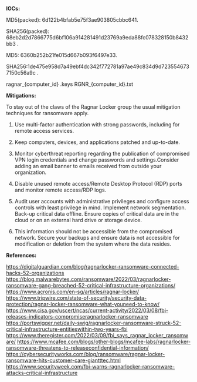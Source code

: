 **IOCs:**

MD5(packed): 6d122b4bfab5e75f3ae903805cbbc641.

SHA256(packed): 68eb2d2d7866775d6bf106a914281491d23769a9eda88fc078328150b8432bb3 .

MD5: 6360b252b21fe015d667b093f6497e33.

SHA256:1de475e958d7a49ebf4dc342f772781a97ae49c834d9d7235546737150c56a9c .

ragnar_{computer_id}
.keys
RGNR_{computer_id}.txt


**Mitigations:**

To stay out of the claws of the Ragnar Locker group the usual mitigation techniques for ransomware apply.

1. Use multi-factor authentication with strong passwords, including for remote access services.

2. Keep computers, devices, and applications patched and up-to-date.

3. Monitor cyberthreat reporting regarding the publication of compromised VPN login credentials and change
passwords and settings.Consider adding an email banner to emails received from outside your organization.

4. Disable unused remote access/Remote Desktop Protocol (RDP) ports and monitor remote access/RDP logs.

5. Audit user accounts with administrative privileges and configure access controls with least privilege in mind.
Implement network segmentation. Back-up critical data offline. Ensure copies of critical data are in the cloud or
on an external hard drive or storage device.

6. This information should not be accessible from the compromised network. Secure your backups and ensure data
is not accessible for modification or deletion from the system where the data resides.


**References:**

https://digitalguardian.com/blog/ragnarlocker-ransomware-connected-hacks-52-organizations
https://blog.malwarebytes.com/ransomware/2022/03/ragnarlocker-ransomware-gang-breached-52-critical-infrastructure-organizations/
https://www.acronis.com/en-sg/articles/ragnar-locker/
https://www.tripwire.com/state-of-security/security-data-protection/ragnar-locker-ransomware-what-youneed-to-know/
https://www.cisa.gov/uscert/ncas/current-activity/2022/03/08/fbi-releases-indicators-compromiseragnarlocker-ransomware
https://portswigger.net/daily-swig/ragnarlocker-ransomware-struck-52-critical-infrastructure-entitieswithin-two-years-fbi
https://www.theregister.com/2022/03/09/fbi_says_ragnar_locker_ransomware/
https://www.mcafee.com/blogs/other-blogs/mcafee-labs/ragnarlocker-ransomware-threatens-to-releaseconfidential-information/
https://cybersecurityworks.com/blog/ransomware/ragnar-locker-ransomware-hits-customer-care-giantttec.html
https://www.securityweek.com/fbi-warns-ragnarlocker-ransomware-attacks-critical-infrastructure

